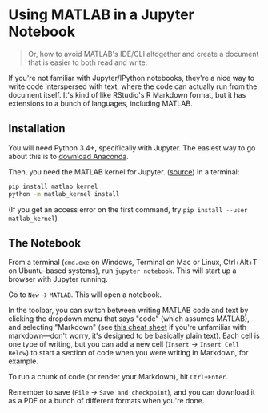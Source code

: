# Using MATLAB in a Jupyter Notebook

> Or, how to avoid MATLAB's IDE/CLI altogether and create a document
> that is easier to both read and write.

If you're not familiar with Jupyter/IPython notebooks, they're a 
  nice way to write code interspersed with text, where the code
  can actually run from the document itself. It's kind of like 
  RStudio's R Markdown format, but it has extensions to a bunch 
  of languages, including MATLAB.
  
## Installation

You will need Python 3.4+, specifically with Jupyter. The easiest 
  way to go about this is to [download Anaconda](https://www.continuum.io/downloads).

Then, you need the MATLAB kernel for Jupyter. ([source](https://github.com/Calysto/matlab_kernel))
  In a terminal:

```sh
pip install matlab_kernel
python -m matlab_kernel install
```

(If you get an access error on the first command, try `pip install --user matlab_kernel`)

## The Notebook

From a terminal (`cmd.exe` on Windows, Terminal on Mac or Linux, 
  Ctrl+Alt+T on Ubuntu-based systems), run `jupyter notebook`. This
  will start up a browser with Jupyter running. 
  
Go to `New` -> `MATLAB`. This will open a notebook. 

In the toolbar, you can switch between writing MATLAB code and text
  by clicking the dropdown menu that says "code" (which assumes MATLAB),
  and selecting "Markdown" (see [this cheat sheet](https://github.com/adam-p/markdown-here/wiki/Markdown-Cheatsheet)
  if you're unfamiliar with markdown—don't worry, it's designed to be
  basically plain text). Each cell is one type of writing, but you can
  add a new cell (`Insert` -> `Insert Cell Below`) to start a section of code 
  when you were writing in Markdown, for example.
  
To run a chunk of code (or render your Markdown), hit `Ctrl+Enter`. 

Remember to save (`File` -> `Save and checkpoint`), and you can download
  it as a PDF or a bunch of different formats when you're done.

  
